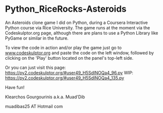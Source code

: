 # Python_RiceRocks-Asteroids

An Asteroids clone game I did on Python, during a Coursera Interactive Python course via Rice University. The game runs at the 
moment via the Codeskulptor.org page, although there are plans to use a Python Library like PyGame or similar in the future. 

To view the code in action and/or play the game just go to www.codeskulptor.org and paste the code on the left window, followed by 
clicking on the 'Play' button located on the panel's top-left side.

Or you can just visit this page: https://py2.codeskulptor.org/#user49_H5SdINOQa4_96.py
WIP: https://py2.codeskulptor.org/#user49_H5SdINOQa4_135.py


Have fun!

Klearchos Gourgourinis a.k.a. Muad'Dib

muadibas25 AT Hotmail com
